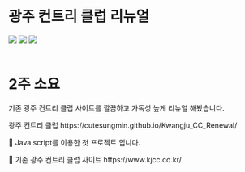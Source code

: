 # 광주 컨트리 클럽 리뉴얼
<span><img src="https://img.shields.io/badge/HTML5-E34F26?style=flat&logo=HTML5&logoColor=white" /></span>
<span><img src="https://img.shields.io/badge/CSS-1572B6?style=flat&logo=css3&logoColor=white" /></span>
<span><img src="https://img.shields.io/badge/Java script-F7DF1E?style=flat&logo=javascript&logoColor=white" /></span>
<br>
<br>
# 2주 소요
기존 광주 컨트리 클럽 사이트를 깔끔하고 가독성 높게 리뉴얼 해봤습니다.
<p>광주 컨트리 클럽 https://cutesungmin.github.io/Kwangju_CC_Renewal/</p>
<p> 🙂 Java script를 이용한 첫 프로젝트 입니다.</p>
<p> 🙂 기존 광주 컨트리 클럽 사이트 https://www.kjcc.co.kr/</p>

